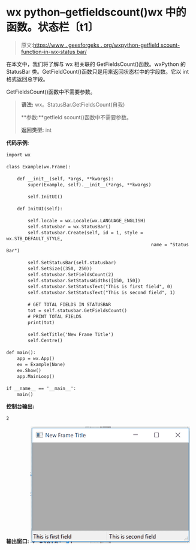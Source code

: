 # wx python–getfieldscount()wx 中的函数。状态栏〔t1〕

> 原文:[https://www . geesforgeks . org/wxpython-getfield scount-function-in-wx-status bar/](https://www.geeksforgeeks.org/wxpython-getfieldscount-function-in-wx-statusbar/)

在本文中，我们将了解与 wx 相关联的 GetFieldsCount()函数。wxPython 的 StatusBar 类。GetFieldCount()函数只是用来返回状态栏中的字段数。它以 int 格式返回总字段。

GetFieldsCount()函数中不需要参数。

> **语法:** wx。StatusBar.GetFieldsCount(自我)
> 
> **参数:**getfield scount()函数中不需要参数。
> 
> **返回类型:** int

**代码示例:**

```
import wx

class Example(wx.Frame):

    def __init__(self, *args, **kwargs):
        super(Example, self).__init__(*args, **kwargs)

        self.InitUI()

    def InitUI(self):

        self.locale = wx.Locale(wx.LANGUAGE_ENGLISH)
        self.statusbar = wx.StatusBar()
        self.statusbar.Create(self, id = 1, style = wx.STB_DEFAULT_STYLE, 
                                                      name = "Status Bar")

        self.SetStatusBar(self.statusbar)
        self.SetSize((350, 250))
        self.statusbar.SetFieldsCount(2)
        self.statusbar.SetStatusWidths([150, 150])
        self.statusbar.SetStatusText("This is first field", 0)
        self.statusbar.SetStatusText("This is second field", 1)

        # GET TOTAL FIELDS IN STATUSBAR
        tot = self.statusbar.GetFieldsCount()
        # PRINT TOTAL FIELDS
        print(tot)

        self.SetTitle('New Frame Title')
        self.Centre()

def main():
    app = wx.App()
    ex = Example(None)
    ex.Show()
    app.MainLoop()

if __name__ == '__main__':
    main()
```

**控制台输出:**

```
2

```

**输出窗口:**
![](img/4651df4e46cafe9efb886090ff2f80bf.png)